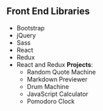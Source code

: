## Front End Libraries

- Bootstrap
- jQuery
- Sass
- React
- Redux
- React and Redux **Projects**:
	- Random Quote Machine
	- Markdown Previewer
	- Drum Machine
	- JavaScript Calculator
	- Pomodoro Clock
